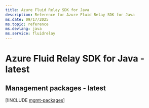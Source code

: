 ```yaml
---
title: Azure Fluid Relay SDK for Java
description: Reference for Azure Fluid Relay SDK for Java
ms.date: 09/17/2025
ms.topic: reference
ms.devlang: java
ms.service: fluidrelay
---
```

# Azure Fluid Relay SDK for Java - latest

## Management packages - latest
[!INCLUDE [mgmt-packages](fluid-relay-mgmt-index.md)]